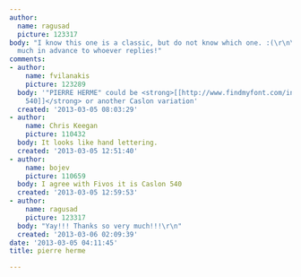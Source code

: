 ```yaml
---
author:
  name: ragusad
  picture: 123317
body: "I know this one is a classic, but do not know which one. :(\r\n\r\nThanks so
  much in advance to whoever replies!"
comments:
- author:
    name: fvilanakis
    picture: 123289
  body: '"PIERRE HERME" could be <strong>[[http://www.findmyfont.com/index.php/fonts/font-preview?fset=Linotype&ffam=Caslon%20540%20LT%20-%20Regular&fid=35a10b00ed8604cd2b47f8f070393bbe&fsize=60&text=PIERRE%20HERME&fit=1|Caslon
    540]]</strong> or another Caslon variation'
  created: '2013-03-05 08:03:29'
- author:
    name: Chris Keegan
    picture: 110432
  body: It looks like hand lettering.
  created: '2013-03-05 12:51:40'
- author:
    name: bojev
    picture: 110659
  body: I agree with Fivos it is Caslon 540
  created: '2013-03-05 12:59:53'
- author:
    name: ragusad
    picture: 123317
  body: "Yay!!! Thanks so very much!!!\r\n"
  created: '2013-03-06 02:09:39'
date: '2013-03-05 04:11:45'
title: pierre herme

---
```

